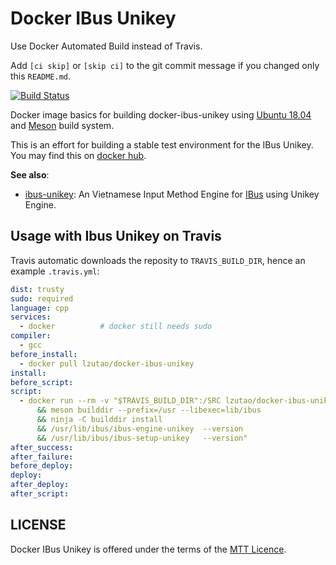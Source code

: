 # Docker IBus Unikey

Use Docker Automated Build instead of Travis.

Add `[ci skip]` or `[skip ci]` to the git commit message if you changed only this `README.md`.

[![Build Status][travis shield]](https://travis-ci.com/lzutao/docker-docker-ibus-unikey)

Docker image basics for building docker-ibus-unikey using [Ubuntu 18.04][ubuntu 18] and
[Meson] build system.

This is an effort for building a stable test environment for the IBus Unikey.
You may find this on [docker hub].

**See also**:

* [ibus-unikey]: An Vietnamese Input Method Engine for [IBus][ibus-wiki] using Unikey Engine.

[travis shield]: https://travis-ci.com/lzutao/docker-ibus-unikey.svg?branch=master
[docker hub]: https://hub.docker.com/r/lzutao/ibus-unikey/
[ibus-unikey]: https://github.com/lzutao/ibus-unikey
[ibus-wiki]: https://en.wikipedia.org/wiki/Intelligent_Input_Bus
[ubuntu 18]: https://www.ubuntu.com/
[Meson]: http://mesonbuild.com/

## Usage with Ibus Unikey on Travis

Travis automatic downloads the reposity to `TRAVIS_BUILD_DIR`, hence an example `.travis.yml`:
```yaml
dist: trusty
sudo: required
language: cpp
services:
  - docker          # docker still needs sudo
compiler:
  - gcc
before_install:
  - docker pull lzutao/docker-ibus-unikey
install:
before_script:
script:
  - docker run --rm -v "$TRAVIS_BUILD_DIR":/SRC lzutao/docker-ibus-unikey sh -c "cd /SRC
      && meson builddir --prefix=/usr --libexec=lib/ibus
      && ninja -C builddir install
      && /usr/lib/ibus/ibus-engine-unikey  --version
      && /usr/lib/ibus/ibus-setup-unikey   --version"
after_success:
after_failure:
before_deploy:
deploy:
after_deploy:
after_script:
```

## LICENSE

Docker IBus Unikey is offered under the terms of the [MTT Licence][LICENCE].

[LICENCE]: COPYING
